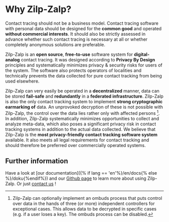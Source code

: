 # Why Zilp-Zalp?

 Contact tracing should not be a business model. Contact tracing
software with personal data should be designed for the **common good** and operated **without commercial interests**. It should also be strictly assessed in advance whether such contact tracing is necessary at all or whether completely anonymous solutions are preferable.

Zilp-Zalp is an **open source**, **free-to-use** software system for **digital-analog** contact tracing. It was designed according to **Privacy By Design** principles and systematically minimizes privacy & security risks for users of the system. The software also protects operators of localities and technically prevents the data collected for pure contact tracking from being used elsewhere. 

Zilp-Zalp can very easily be operated in a **decentralized** manner, data can be stored **fail-safe** and **redundantly** in a **federated infrastructure**. Zilp-Zalp is also the only contact tracking system to implement **strong cryptographic earmarking of** data.
An unprovoked decryption of these is not possible with Zilp-Zalp, the control over the data lies rather only with affected persons [^1].
In addition, Zilp-Zalp systematically minimizes opportunities to collect and analyze meta-data, which also poses a significant privacy risk in contact tracking systems in addition to the actual data collected. We believe that Zilp-Zalp is the **most privacy-friendly contact tracking software system** available. It also meets all legal requirements for contact tracking and should therefore be preferred over commercially operated systems.

## Further information

Have a look at [our documentation]({% if lang == 'en'%}/en/docs{% else %}/doku{%endif%}) and our [Github page](https://github.com/zilp-zalp) to learn more about using Zilp-Zalp. Or just [contact us](mailto:kontakt@zilpzalp.eu) !

[^1]: Zilp-Zalp can optionally implement an ombuds process that puts control over data in the hands of three (or more) independent controllers for exceptional cases. This allows data to be decrypted in specific cases (e.g. if a user loses a key). The ombuds process can be disabled.

